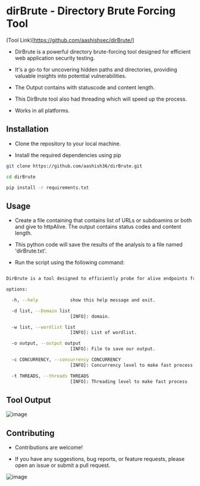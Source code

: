 # dirBrute - Directory Brute Forcing Tool

(Tool Link)[https://github.com/aashishsec/dirBrute/]

- DirBrute is a powerful directory brute-forcing tool designed for efficient web application security testing.
  
- It's a go-to for uncovering hidden paths and directories, providing valuable insights into potential vulnerabilities.

- The Output contains with statuscode and content length.

- This DirBrute tool also had threading which will speed up the process.
  
-  Works in all platforms.

## Installation

- Clone the repository to your local machine.
  
- Install the required dependencies using pip


```bash
git clone https://github.com/aashish36/dirBrute.git

cd dirBrute

pip install -r requirements.txt

```

## Usage

- Create a file containing that contains list of URLs or subdoamins or both and give to httpAlive. The output contains status codes and content length.

- This python code will save the results of the analysis to a file named 'dirBrute.txt'.

- Run the script using the following command: 

``` bash

DirBrute is a tool designed to efficiently probe for alive endpoints from a provided wordlist list.

options:

  -h, --help            show this help message and exit.

  -d list, --Domain list
                        [INFO]: domain.

  -w list, --wordlist list
                        [INFO]: List of wordlist.

  -o output, --output output
                        [INFO]: File to save our output.

  -c CONCURRENCY, --concurrency CONCURRENCY
                        [INFO]: Concurrency level to make fast process

  -t THREADS, --threads THREADS
                        [INFO]: Threading level to make fast process
```

## Tool Output

![image](https://github.com/aashishsec/dirBrute/assets/65489287/829cd513-86ca-489a-af52-79a6fef0596d)


## Contributing

- Contributions are welcome!
  
- If you have any suggestions, bug reports, or feature requests, please open an issue or submit a pull request.
  
![image](https://github.com/aashish36/JSScanner/assets/65489287/70f7e3a8-e95f-429b-9433-89087daad721)
